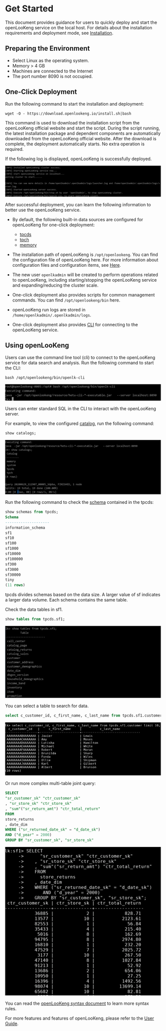 
# Get Started

This document provides guidance for users to quickly deploy and start the openLooKeng service on the local host. For details about the installation requirements and deployment mode, see [Installation](../installation/_index.md).

## Preparing the Environment

* Select Linux as the operating system.
* Memory > 4 GB
* Machines are connected to the Internet
* The port number 8090 is not occupied.



## One-Click Deployment

Run the following command to start the installation and deployment:

```shell
wget -O - https://download.openlookeng.io/install.sh|bash
```

This command is used to download the installation script from the openLooKeng official website and start the script. During the script running, the latest installation package and dependent components are automatically downloaded from the openLooKeng official website. After the download is complete, the deployment automatically starts. No extra operation is required.

If the following log is displayed, openLooKeng is successfully deployed.

![](../images/BE670A8C-9EA4-461D-AD22-AF12849D72F0.png)


After successful deployment, you can learn the following information to better use the openLooKeng service.

- By default, the following built-in data sources are configured for openLooKeng for one-click deployment:

  - [tpcds](../connector/tpcds.md)
  - [tpch](../connector/tpch.md)
  - [memory](../connector/memory.md)

- The installation path of openLooKeng is `/opt/openlookeng`. You can find the configuration file of openLooKeng here. For more information about configuration files and configuration items, see [Here](../installation/deployment.md).

- The new user `openlkadmin` will be created to perform operations related to openLooKeng, including starting/stopping the openLooKeng service and expanding/reducing the cluster scale.

- One-click deployment also provides scripts for common management commands. You can find `/opt/openlookeng/bin` here.

- openLooKeng run logs are stored in `/home/openlkadmin/.openlkadmin/logs`.

- One-click deployment also provides [CLI](../installation/cli.md) for connecting to the openLooKeng service.



## Using openLooKeng

Users can use the command line tool (cli) to connect to the openLooKeng service for data search and analysis. Run the following command to start the CLI:

```shell
bash /opt/openlookeng/bin/openlk-cli
```

![](../images/cli.png)


Users can enter standard SQL in the CLI to interact with the openLooKeng server.

For example, to view the configured [catalog](../overview/concepts.md), run the following command:

```sql
show catalogs;
```

![](../images/catalogs.png)

Run the following command to check the [schema](../overview/concepts.md) contained in the tpcds:

```sql
show schemas from tpcds;
Schema
--------------------
information_schema
sf1
sf10
sf100
sf1000
sf10000
sf100000
sf300
sf3000
sf30000
tiny
(11 rows)
```

tpcds divides schemas based on the data size. A larger value of sf indicates a larger data volume. Each schema contains the same table.

Check the data tables in sf1.

```sql
show tables from tpcds.sf1;
```

![](../images/image-20200629140454598.png)



You can select a table to search for data.

```sql
select c_customer_id, c_first_name, c_last_name from tpcds.sf1.customer limit 10;
```

![](../images/image-20200629141214172.png)

Or run more complex multi-table joint query:

```sql
SELECT
"sr_customer_sk" "ctr_customer_sk"
, "sr_store_sk" "ctr_store_sk"
, "sum"("sr_return_amt") "ctr_total_return"
FROM
store_returns
, date_dim
WHERE ("sr_returned_date_sk" = "d_date_sk")
AND ("d_year" = 2000)
GROUP BY "sr_customer_sk", "sr_store_sk"
```

![](../images/image-20200629141757336.png)

You can read the [openLooKeng syntax document](../sql/_index.md) to learn more syntax rules.

For more features and features of openLooKeng, please refer to the [User Guide](../overview/_index.md).




